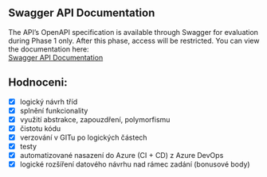 ## Swagger API Documentation

The API’s OpenAPI specification is available through Swagger for evaluation during Phase 1 only. After this phase, access will be restricted. You can view the documentation here:  
[Swagger API Documentation](https://app-iw5-2024-team-xpopov10-api.azurewebsites.net/swagger/index.html)

## Hodnoceni:
-[x] logický návrh tříd
-[x] splnění funkcionality
-[x] využití abstrakce, zapouzdření, polymorfismu
-[x] čistotu kódu
-[x] verzování v GITu po logických částech
-[x] testy
-[x] automatizované nasazení do Azure (CI + CD) z Azure DevOps
-[x] logické rozšíření datového návrhu nad rámec zadání (bonusové body)